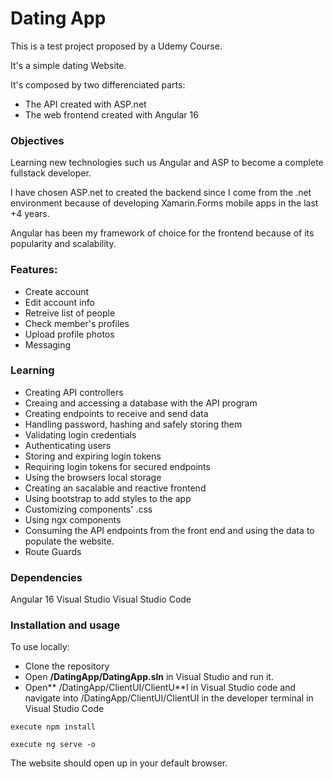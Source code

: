 # **Dating App**

This is a test project proposed by a Udemy Course.

It's a simple dating Website.

It's composed by two differenciated parts:

- The API created with ASP.net
- The web frontend created with Angular 16

### Objectives
Learning new technologies such us Angular and ASP to become a complete fullstack developer.

I have chosen ASP.net to created the backend since I come from the .net environment because of developing Xamarin.Forms mobile apps in the last +4 years. 

Angular has been my framework of choice for the frontend because of its popularity and scalability.

### Features:
- Create account
- Edit account info
- Retreive list of people
- Check member's profiles
- Upload profile photos
- Messaging

### Learning
- Creating API controllers
- Creaing and accessing a database with the API program
- Creating endpoints to receive and send data
- Handling password, hashing and safely storing them
- Validating login credentials
- Authenticating users
- Storing and expiring login tokens
- Requiring login tokens for secured endpoints
- Using the browsers local storage
- Creating an sacalable and reactive frontend
- Using bootstrap to add styles to the app
- Customizing components' .css
- Using ngx components
- Consuming the API endpoints from the front end and using the data to populate the website.
- Route Guards


### Dependencies
Angular 16
Visual Studio
Visual Studio Code

### Installation and usage

To use locally:

- Clone the repository
- Open **/DatingApp/DatingApp.sln** in Visual Studio and run it.
- Open** /DatingApp/ClientUI/ClientU**I in Visual Studio code and navigate into /DatingApp/ClientUI/ClientUI in the developer terminal in Visual Studio Code

`execute npm install`

`execute ng serve -o`

The website should open up in your default browser.




